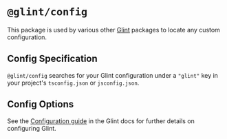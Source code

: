 # `@glint/config`

This package is used by various other [Glint] packages to locate any custom configuration.

[glint]: https://github.com/typed-ember/glint

## Config Specification

`@glint/config` searches for your Glint configuration under a `"glint"` key in your project's `tsconfig.json` or `jsconfig.json`.

## Config Options

See the [Configuration guide](https://typed-ember.gitbook.io/glint/configuration) in the Glint docs for further details on configuring Glint.
